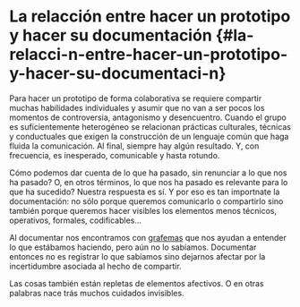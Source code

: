 # La relacción entre hacer un prototipo y hacer su documentación {#la-relacci-n-entre-hacer-un-prototipo-y-hacer-su-documentaci-n}

Para hacer un prototipo de forma colaborativa se requiere compartir muchas habilidades individuales y asumir que no van a ser pocos los momentos de controversia, antagonismo y desencuentro. Cuando el grupo es suficientemente heterogéneo se relacionan prácticas culturales, técnicas y conductuales que exigen la construcción de un lenguaje común que haga fluida la comunicación. Al final, siempre hay algún resultado. Y, con frecuencia, es inesperado, comunicable y hasta rotundo.

Cómo podemos dar cuenta de lo que ha pasado, sin renunciar a lo que nos ha pasado? O, en otros términos, lo que nos ha pasado es relevante para lo que ha sucedido? Nuestra respuesta es sí. Y por eso es tan importnate la documentación: no sólo porque queremos comunicarlo o compartirlo sino también porque queremos hacer visibles los elementos menos técnicos, operativos, formales, codificables...

Al documentar nos encontramos con [grafemas](https://github.com/docART/documentacion/blob/recipe/prototyping/05_nocion_de_grafema.md) que nos ayudan a entender lo que estábamos haciendo, pero aún no lo sabíamos. Documentar entonces no es registrar lo que sabíamos sino dejarnos afectar por la incertidumbre asociada al hecho de compartir.

Las cosas también están repletas de elementos afectivos. O en otras palabras nace trás muchos cuidados invisibles.

